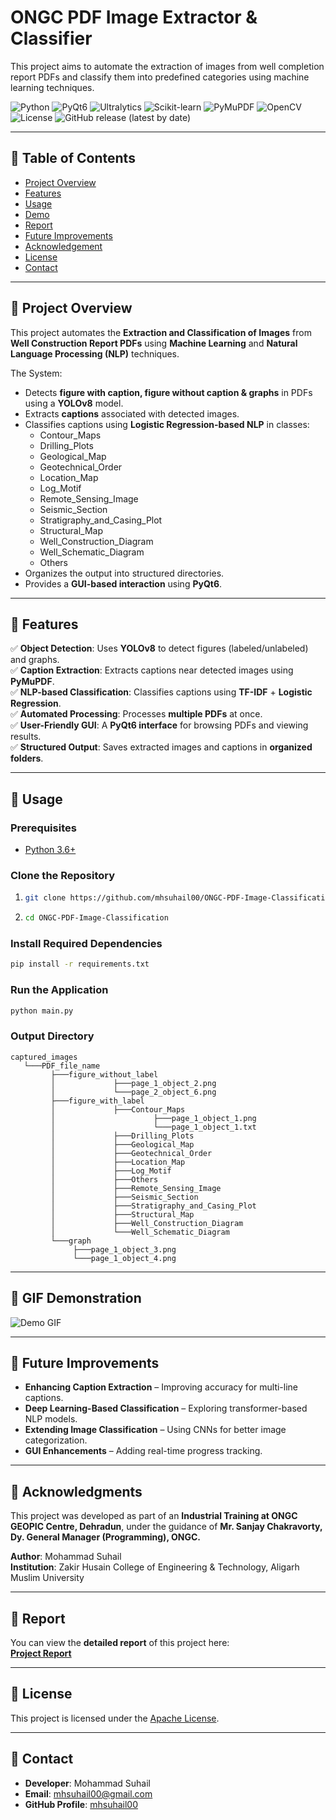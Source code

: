 # ONGC PDF Image Extractor & Classifier
This project aims to automate the  extraction of images from well completion report PDFs and classify them into predefined  categories using machine learning techniques.

![Python](https://img.shields.io/badge/Python-3.6%2B-blue?style=for-the-badge&logo=python)
![PyQt6](https://img.shields.io/badge/GUI-PyQt6-green?style=for-the-badge&logo=qt)
![Ultralytics](https://img.shields.io/badge/Ultralytics-8.3.62-blue?style=for-the-badge)
![Scikit-learn](https://img.shields.io/badge/Scikit--learn-1.6.1-orange?style=for-the-badge)
![PyMuPDF](https://img.shields.io/badge/PyMuPDF-1.25.1-red?style=for-the-badge)
![OpenCV](https://img.shields.io/badge/OpenCV-4.10.0.84-purple?style=for-the-badge)
![License](https://img.shields.io/github/license/mhsuhail00/ONGC-PDF-Image-Classification?style=for-the-badge)
![GitHub release (latest by date)](https://img.shields.io/github/v/release/mhsuhail00/ONGC-PDF-Image-Classification?style=for-the-badge)
 
 ---
## 📌 Table of Contents

- [Project Overview](#-project-overview)
- [Features](#-features)
- [Usage](#-usage)
- [Demo](#-gif-demonstration)
- [Report](#-report)
- [Future Improvements](#-future-improvements)
- [Acknowledgement](#-acknowledgments)
- [License](#-license)
- [Contact](#-contact)

---
## 📌 Project Overview

This project automates the **Extraction and Classification of Images** from **Well Construction Report PDFs** using **Machine Learning** and **Natural Language Processing (NLP)** techniques. 

The System:
- Detects **figure with caption, figure without caption & graphs** in PDFs using a **YOLOv8** model.
- Extracts **captions** associated with detected images.
- Classifies captions using **Logistic Regression-based NLP** in classes:
    - Contour_Maps
    - Drilling_Plots
    - Geological_Map
    - Geotechnical_Order
    - Location_Map
    - Log_Motif
    - Remote_Sensing_Image
    - Seismic_Section
    - Stratigraphy_and_Casing_Plot
    - Structural_Map
    - Well_Construction_Diagram
    - Well_Schematic_Diagram
    - Others
- Organizes the output into structured directories.
- Provides a **GUI-based interaction** using **PyQt6**.

---
## 📌 Features
✅ **Object Detection**: Uses **YOLOv8** to detect figures (labeled/unlabeled) and graphs.  
✅ **Caption Extraction**: Extracts captions near detected images using **PyMuPDF**.  
✅ **NLP-based Classification**: Classifies captions using **TF-IDF** + **Logistic Regression**.  
✅ **Automated Processing**: Processes **multiple PDFs** at once.  
✅ **User-Friendly GUI**: A **PyQt6 interface** for browsing PDFs and viewing results.  
✅ **Structured Output**: Saves extracted images and captions in **organized folders**.  

---
## 🚀 Usage

### Prerequisites
 - [Python 3.6+](https://www.python.org/downloads/)

### Clone the Repository
1. ```bash
   git clone https://github.com/mhsuhail00/ONGC-PDF-Image-Classification.git
2. ```bash
   cd ONGC-PDF-Image-Classification
   
### Install Required Dependencies
  ```bash
  pip install -r requirements.txt
  ```
### Run the Application
  ```bash
  python main.py
  ```
### Output Directory
  ```
  captured_images
     └───PDF_file_name
           ├───figure_without_label
           │             ├───page_1_object_2.png
           │             └───page_2_object_6.png
           ├───figure_with_label
           │             ├───Contour_Maps
           │                      ├───page_1_object_1.png
           │                      └───page_1_object_1.txt
           │             ├───Drilling_Plots
           │             ├───Geological_Map
           │             ├───Geotechnical_Order
           │             ├───Location_Map
           │             ├───Log_Motif
           │             ├───Others
           │             ├───Remote_Sensing_Image
           │             ├───Seismic_Section
           │             ├───Stratigraphy_and_Casing_Plot
           │             ├───Structural_Map
           │             ├───Well_Construction_Diagram
           │             └───Well_Schematic_Diagram
           └───graph
                ├───page_1_object_3.png
                └───page_1_object_4.png
  ```
---
## 📸 GIF Demonstration
![Demo GIF](https://github.com/mhsuhail00/ONGC-PDF-Image-Classification/blob/main/Demonstration/Demo.gif)

---
## 📌 Future Improvements
- **Enhancing Caption Extraction** – Improving accuracy for multi-line captions.
- **Deep Learning-Based Classification** – Exploring transformer-based NLP models.
- **Extending Image Classification** – Using CNNs for better image categorization.
- **GUI Enhancements** – Adding real-time progress tracking.

---
## 🎯 Acknowledgments
This project was developed as part of an **Industrial Training at ONGC GEOPIC Centre, Dehradun**, under the guidance of **Mr. Sanjay Chakravorty, Dy. General Manager (Programming), ONGC.**

**Author**: Mohammad Suhail<br>
**Institution**: Zakir Husain College of Engineering & Technology, Aligarh Muslim University

---
## 📄 Report
You can view the **detailed report** of this project here:  
  **[Project Report](https://github.com/mhsuhail00/ONGC-PDF-Image-Classification/blob/main/Resources/Report.pdf)**  

---
## 📜 **License**
This project is licensed under the [Apache License](LICENSE).

---
## 📩 **Contact**
- **Developer**: Mohammad Suhail
- **Email**: [mhsuhail00@gmail.com](mailto:mhsuhail00@gmail.com)
- **GitHub Profile**: [mhsuhail00](https://github.com/mhsuhail00)
